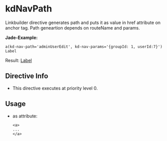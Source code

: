 



# kdNavPath








Linkbuilder directive generates path and puts it as value in href attribute on anchor tag.
Path geneartion depends on routeName and params.

**Jade-Example:**
```
a(kd-nav-path='adminUserEdit', kd-nav-params='{groupId: 1, userId:7}') Label
```
Result: <a href="#/admin/groups/1/users/7">Label</a>








## Directive Info


* This directive executes at priority level 0.


## Usage



* as attribute:
    ```
    <a>
    ...
    </a>
    ```







